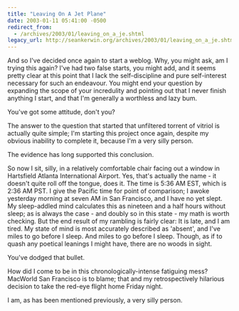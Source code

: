 ```yaml
---
title: "Leaving On A Jet Plane"
date: 2003-01-11 05:41:00 -0500
redirect_from:
  - /archives/2003/01/leaving_on_a_je.shtml
legacy_url: http://seankerwin.org/archives/2003/01/leaving_on_a_je.shtml
---
```

And so I've decided once again to start a weblog. Why, you might ask, am I trying this again? I've had two false starts, you might add, and it seems pretty clear at this point that I lack the self-discipline and pure self-interest necessary for such an endeavour. You might end your question by expanding the scope of your incredulity and pointing out that I never finish anything I start, and that I'm generally a worthless and lazy bum.

You've got some attitude, don't you?

The answer to the question that started that unfiltered torrent of vitriol is actually quite simple; I'm starting this project once again, despite my obvious inability to complete it, because I'm a very silly person.

The evidence has long supported this conclusion.

So now I sit, silly, in a relatively comfortable chair facing out a window in Hartsfield Atlanta International Airport. Yes, that's actually the name - it doesn't quite roll off the tongue, does it. The time is 5:36 AM EST, which is 2:36 AM PST. I give the Pacific time for point of comparison; I awoke yesterday morning at seven AM in San Francisco, and I have no yet slept. My sleep-addled mind calculates this as nineteen and a half hours without sleep; as is always the case - and doubly so in this state - my math is worth checking. But the end result of my rambling is fairly clear: It is late, and I am tired. My state of mind is most accurately described as 'absent', and I've miles to go before I sleep. And miles to go before I sleep. Though, as if to quash any poetical leanings I might have, there are no woods in sight.

You've dodged that bullet.

How did I come to be in this chronologically-intense fatiguing mess? MacWorld San Francisco is to blame; that and my retrospectively hilarious decision to take the red-eye flight home Friday night.

I am, as has been mentioned previously, a very silly person.
